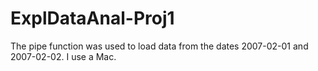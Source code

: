 # ExplDataAnal-Proj1
The pipe function was used to load data from the dates 2007-02-01 and 2007-02-02. 
I use a Mac.
